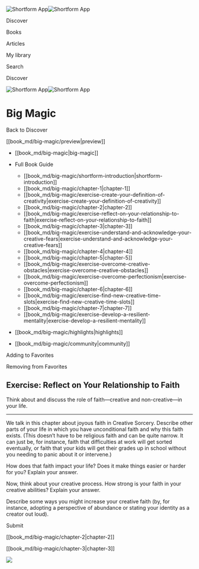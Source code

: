 ![Shortform App](/img/logo.36a2399e.svg)![Shortform App](/img/logo-dark.70c1b072.svg)

Discover

Books

Articles

My library

Search

Discover

![Shortform App](/img/logo.36a2399e.svg)![Shortform App](/img/logo-dark.70c1b072.svg)

# Big Magic

Back to Discover

[[book_md/big-magic/preview|preview]]

  * [[book_md/big-magic|big-magic]]
  * Full Book Guide

    * [[book_md/big-magic/shortform-introduction|shortform-introduction]]
    * [[book_md/big-magic/chapter-1|chapter-1]]
    * [[book_md/big-magic/exercise-create-your-definition-of-creativity|exercise-create-your-definition-of-creativity]]
    * [[book_md/big-magic/chapter-2|chapter-2]]
    * [[book_md/big-magic/exercise-reflect-on-your-relationship-to-faith|exercise-reflect-on-your-relationship-to-faith]]
    * [[book_md/big-magic/chapter-3|chapter-3]]
    * [[book_md/big-magic/exercise-understand-and-acknowledge-your-creative-fears|exercise-understand-and-acknowledge-your-creative-fears]]
    * [[book_md/big-magic/chapter-4|chapter-4]]
    * [[book_md/big-magic/chapter-5|chapter-5]]
    * [[book_md/big-magic/exercise-overcome-creative-obstacles|exercise-overcome-creative-obstacles]]
    * [[book_md/big-magic/exercise-overcome-perfectionism|exercise-overcome-perfectionism]]
    * [[book_md/big-magic/chapter-6|chapter-6]]
    * [[book_md/big-magic/exercise-find-new-creative-time-slots|exercise-find-new-creative-time-slots]]
    * [[book_md/big-magic/chapter-7|chapter-7]]
    * [[book_md/big-magic/exercise-develop-a-resilient-mentality|exercise-develop-a-resilient-mentality]]
  * [[book_md/big-magic/highlights|highlights]]
  * [[book_md/big-magic/community|community]]



Adding to Favorites 

Removing from Favorites 

## Exercise: Reflect on Your Relationship to Faith

Think about and discuss the role of faith—creative and non-creative—in your life.

* * *

We talk in this chapter about joyous faith in Creative Sorcery. Describe other parts of your life in which you have unconditional faith and why this faith exists. (This doesn’t have to be religious faith and can be quite narrow. It can just be, for instance, faith that difficulties at work will get sorted eventually, or faith that your kids will get their grades up in school without you needing to panic about it or intervene.)

How does that faith impact your life? Does it make things easier or harder for you? Explain your answer.

Now, think about your creative process. How strong is your faith in your creative abilities? Explain your answer.

Describe some ways you might increase your creative faith (by, for instance, adopting a perspective of abundance or stating your identity as a creator out loud).

Submit 

[[book_md/big-magic/chapter-2|chapter-2]]

[[book_md/big-magic/chapter-3|chapter-3]]

![](https://bat.bing.com/action/0?ti=56018282&Ver=2&mid=a104d521-8e4f-4d3e-94b8-a1d3cd4caeee&sid=201ffde0635411ee902411d77b750559&vid=20202bf0635411ee9ac03f2e618b0b9f&vids=0&msclkid=N&pi=0&lg=en-US&sw=800&sh=600&sc=24&nwd=1&tl=Shortform%20%7C%20Big%20Magic&p=https%3A%2F%2Fwww.shortform.com%2Fapp%2Fbook%2Fbig-magic%2Fexercise-reflect-on-your-relationship-to-faith&r=&lt=430&evt=pageLoad&sv=1&rn=236474)

